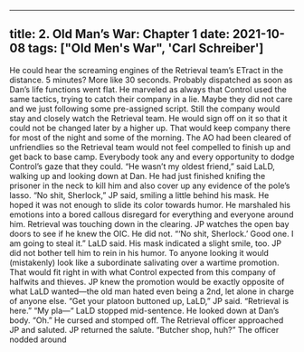 
---
title: 2. Old Man’s War: Chapter 1
date: 2021-10-08
tags: ["Old Men's War", 'Carl Schreiber']
---

He could hear the screaming engines of the Retrieval team’s ETract in the distance. 5 minutes? More like 30 seconds. Probably dispatched as soon as Dan’s life functions went flat. He marveled as always that Control used the same tactics, trying to catch their company in a lie. Maybe they did not care and we just following some pre-assigned script. Still the company would stay and closely watch the Retrieval team. He would sign off on it so that it could not be changed later by a higher up. That would keep company there for most of the night and some of the morning. The AO had been cleared of unfriendlies so the Retrieval team would not feel compelled to finish up and get back to base camp. Everybody took any and every opportunity to dodge Control’s gaze that they could. “He wasn’t my oldest friend,” said LaLD, walking up and looking down at Dan. He had just finished knifing the prisoner in the neck to kill him and also cover up any evidence of the pole’s lasso. “No shit, Sherlock,” JP said, smiling a little behind his mask. He hoped it was not enough to slide its color towards humor. He marshaled his emotions into a bored callous disregard for everything and everyone around him. Retrieval was touching down in the clearing. JP watches the open bay doors to see if he knew the OIC. He did not. “‘No shit, Sherlock.’ Good one. I am going to steal it.” LaLD said. His mask indicated a slight smile, too. JP did not bother tell him to rein in his humor. To anyone looking it would (mistakenly) look like a subordinate salivating over a wartime promotion. That would fit right in with what Control expected from this company of halfwits and thieves. JP knew the promotion would be exactly opposite of what LaLD wanted—the old man hated even being a 2nd, let alone in charge of anyone else. “Get your platoon buttoned up, LaLD,” JP said. “Retrieval is here.” “My pla—“ LaLD stopped mid-sentence. He looked down at Dan’s body. “Oh.” He cursed and stomped off. The Retrieval officer approached JP and saluted. JP returned the salute. “Butcher shop, huh?” The officer nodded around
